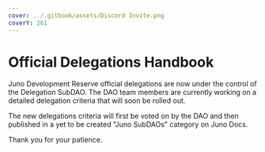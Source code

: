 ```yaml
---
cover: ../.gitbook/assets/Discord Invite.png
coverY: 261
---
```


# Official Delegations Handbook

Juno Development Reserve official delegations are now under the control of the Delegation SubDAO. The DAO team members are currently working on a detailed delegation criteria that will soon be rolled out.

The new delegations criteria will first be voted on by the DAO and then published in a yet to be created "Juno SubDAOs" category on Juno Docs.

Thank you for your patience.
